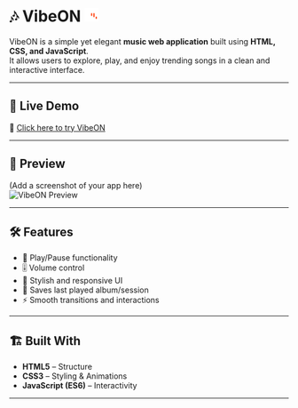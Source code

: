 # 🎶 VibeON <img src="VibeOn-SVG/Vibelogo.svg" width="25" alt="VibeON logo">

VibeON is a simple yet elegant **music web application** built using **HTML, CSS, and JavaScript**.  
It allows users to explore, play, and enjoy trending songs in a clean and interactive interface.  

---

## 🚀 Live Demo  
🔗 [Click here to try VibeON](https://your-username.github.io/VibeON/)  

---

## 📸 Preview  
(Add a screenshot of your app here)  
![VibeON Preview](screenshot.png)  

---

## 🛠️ Features  
- 🎵 Play/Pause functionality  
- 🎚️ Volume control  
- 🎨 Stylish and responsive UI  
- 💾 Saves last played album/session  
- ⚡ Smooth transitions and interactions  

---

## 🏗️ Built With  
- **HTML5** – Structure  
- **CSS3** – Styling & Animations  
- **JavaScript (ES6)** – Interactivity  

---

